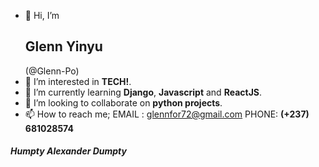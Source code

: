 - 👋 Hi, I’m <h2> Glenn Yinyu </h2> (@Glenn-Po)
- 👀 I’m interested in **TECH!**.
- 🌱 I’m currently learning **Django**, **Javascript** and **ReactJS**.
- 💞️ I’m looking to collaborate on **python projects**.
- 📫 How to reach me; EMAIL : glennfor72@gmail.com   PHONE: **(+237) 681028574**
<h5> Humpty Alexander Dumpty </h5>
<!---
Glenn-Po/Glenn-Po is a ✨ special ✨ repository because its `README.md` (this file) appears on your GitHub profile.
You can click the Preview link to take a look at your changes.
--->
